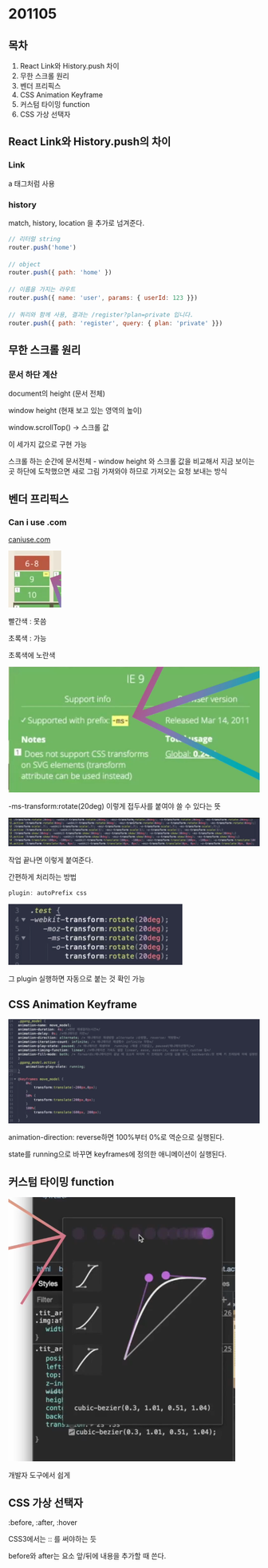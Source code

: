 # 201105

## 목차

1. React Link와 History.push 차이
2. 무한 스크롤 원리
3. 벤더 프리픽스
4. CSS Animation Keyframe
5. 커스텀 타이밍 function
6. CSS 가상 선택자

## React Link와 History.push의 차이

### Link

a 태그처럼 사용

### history

match, history, location 을 추가로 넘겨준다. 

```jsx
// 리터럴 string
router.push('home')

// object
router.push({ path: 'home' })

// 이름을 가지는 라우트
router.push({ name: 'user', params: { userId: 123 }})

// 쿼리와 함께 사용, 결과는 /register?plan=private 입니다.
router.push({ path: 'register', query: { plan: 'private' }})
```

## 무한 스크롤 원리

### 문서 하단 계산

document의 height (문서 전체)

window height (현재 보고 있는 영역의 높이)

window.scrollTop() → 스크롤 값 

이 세가지 값으로 구현 가능

스크롤 하는 순간에 문서전체 - window height 와 스크롤 값을 비교해서 지금 보이는 곳 하단에 도착했으면 새로 그림 가져와야 하므로 가져오는 요청 보내는 방식

## 벤더 프리픽스

### Can i use .com

[caniuse.com](https://caniuse.com)

![201105%20993557e6e1144058b254606c6a83f58b/Untitled.png](201105%20993557e6e1144058b254606c6a83f58b/Untitled.png)

빨간색 : 못씀

초록색 : 가능

초록색에 노란색

![201105%20993557e6e1144058b254606c6a83f58b/Untitled%201.png](201105%20993557e6e1144058b254606c6a83f58b/Untitled%201.png)

-ms-transform:rotate(20deg) 이렇게 접두사를 붙여야 쓸 수 있다는 뜻

![201105%20993557e6e1144058b254606c6a83f58b/Untitled%202.png](201105%20993557e6e1144058b254606c6a83f58b/Untitled%202.png)

작업 끝나면 이렇게 붙여준다.

간편하게 처리하는 방법

```jsx
plugin: autoPrefix css
```

![201105%20993557e6e1144058b254606c6a83f58b/Untitled%203.png](201105%20993557e6e1144058b254606c6a83f58b/Untitled%203.png)

그 plugin 실행하면 자동으로 붙는 것 확인 가능

## CSS Animation Keyframe

![201105%20993557e6e1144058b254606c6a83f58b/Untitled%204.png](201105%20993557e6e1144058b254606c6a83f58b/Untitled%204.png)

animation-direction: reverse하면 100%부터 0%로 역순으로 실행된다.

state를 running으로 바꾸면 keyframes에 정의한 애니메이션이 실행된다.

## 커스텀 타이밍 function

![201105%20993557e6e1144058b254606c6a83f58b/Untitled%205.png](201105%20993557e6e1144058b254606c6a83f58b/Untitled%205.png)

개발자 도구에서 쉽게

## CSS 가상 선택자

:before, :after, :hover

CSS3에서는 :: 를 써야하는 듯

before와 after는 요소 앞/뒤에 내용을 추가할 때 쓴다.